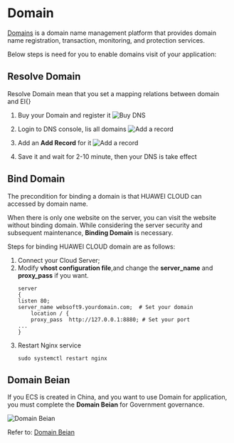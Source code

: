 # Domain

[Domains](https://support.huaweicloud.com/intl/en-us/dns/) is a domain name management platform that provides domain name registration, transaction, monitoring, and protection services. 

Below steps is need for you to enable domains visit of your application:  

## Resolve Domain 

Resolve Domain mean that you set a mapping relations between domain and EI{}

1. Buy your Domain and register it
   ![Buy DNS](https://libs-websoft9-com.oss-cn-qingdao.aliyuncs.com/Websoft9/DocsPicture/en/huaweicloud/hwcloud-buydomain-websoft9.png)

2. Login to DNS console, lis all domains
   ![Add a record](https://libs.websoft9.com/Websoft9/DocsPicture/en/huaweicloud/huaweicloud-dns-websoft9.png)

3. Add an **Add Record** for it
   ![Add a record](https://libs.websoft9.com/Websoft9/DocsPicture/en/huaweicloud/huaweicloud-dnsrev-websoft9.png)

2. Save it and wait for 2-10 minute, then your DNS is take effect

## Bind Domain

The precondition for binding a domain is that HUAWEI CLOUD can accessed by domain name.

When there is only one website on the server, you can visit the website without binding domain. While considering the server security and subsequent maintenance, **Binding Domain** is necessary.

Steps for binding HUAWEI CLOUD domain are as follows:

1. Connect your Cloud Server;
2. Modify **vhost configuration file**,and change the **server_name** and **proxy_pass** if you want.
   ```text
   server
   {
   listen 80;
   server_name websoft9.yourdomain.com;  # Set your domain
       location / {
       proxy_pass  http://127.0.0.1:8880; # Set your port
   ...
   }
   ```
3. Restart Nginx service
   ```
   sudo systemctl restart nginx
   ```

## Domain Beian

If you ECS is created in China, and you want to use Domain for application, you must complete the **Domain Beian** for Government governance.

![Domain Beian](https://libs.websoft9.com/Websoft9/DocsPicture/en/huaweicloud/huaweicloud-dnsbeians-websoft9.png)

Refer to: [Domain Beian](https://beian.huaweicloud.com)